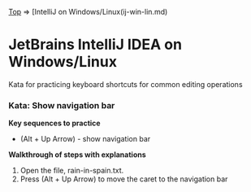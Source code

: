 [Top](README.md) => [IntelliJ on Windows/Linux(ij-win-lin.md)

# JetBrains IntelliJ IDEA on Windows/Linux

Kata for practicing keyboard shortcuts for common editing operations

### Kata: Show navigation bar

**Key sequences to practice**

- (Alt + Up Arrow) - show navigation bar

**Walkthrough of steps with explanations**

1. Open the file, rain-in-spain.txt.
1. Press (Alt + Up Arrow) to move the caret to the navigation bar
